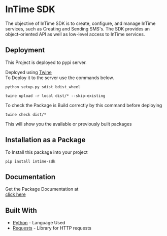 # InTime SDK

The objective of InTime SDK is to create, configure, and manage InTime services, such as Creating and Sending SMS's. 
The SDK provides an object-oriented API as well as low-level access to InTime services.

## Deployment

This Project is deployed to pypi server.  

Deployed using [Twine](https://twine.readthedocs.io/en/latest/)  
To Deploy it to the server use the commands below.  

```
python setup.py sdist bdist_wheel
```

```
twine upload -r local dist/* --skip-existing
```

To check the Package is Build correctly by this command before deploying

```
twine check dist/*
```

This will show you the available or previously built packages

## Installation as a Package
To Install this package into your project 

```
pip install intime-sdk
```

## Documentation
Get the Package Documentation at  
[click here](http://njnur.github.io)

## Built With

* [Python](https://www.python.org/) - Language Used
* [Requests](https://requests.readthedocs.io/en/stable/) - Library for HTTP requests
